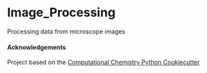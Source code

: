 Image_Processing
==============================

Processing data from microscope images

#### Acknowledgements
 
Project based on the 
[Computational Chemistry Python Cookiecutter](https://github.com/choderalab/cookiecutter-python-comp-chem)
